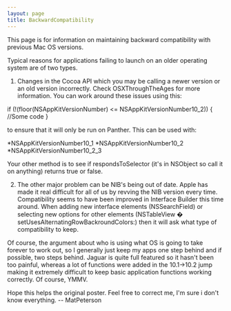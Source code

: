 ```yaml
---
layout: page
title: BackwardCompatibility
---
```


This page is for information on maintaining backward compatibility with previous Mac OS versions.

Typical reasons for applications failing to launch on an older operating system are of two types. 

1) Changes in the Cocoa API which you may be calling a newer version or an old version incorrectly. Check OSXThroughTheAges for more information. You can work around these issues using this:
    
if (!(floor(NSAppKitVersionNumber) <= NSAppKitVersionNumber10_2)) { //Some code }


to ensure that it will only be run on Panther. This can be used with:

*NSAppKitVersionNumber10_1
*NSAppKitVersionNumber10_2
*NSAppKitVersionNumber10_2_3


Your other method is to see if respondsToSelector (it's in NSObject so call it on anything) returns true or false.

2) The other major problem can be NIB's being out of date. Apple has made it real difficult for all of us by revving the NIB version every time. Compatibility seems to have been improved in Interface Builder this time around. When adding new interface elements (NSSearchField) or selecting new options for other elements (NSTableView � setUsesAlternatingRowBackroundColors:) then it will ask what type of compatibility to keep. 

Of course, the argument about who is using what OS is going to take forever to work out, so I generally just keep my apps one step behind and if possible, two steps behind. Jaguar is quite full featured so it hasn't been too painful, whereas a lot of functions were added in the 10.1->10.2 jump making it extremely difficult to keep basic application functions working correctly. Of course, YMMV.

Hope this helps the original poster. Feel free to correct me, I'm sure i don't know everything. -- MatPeterson

